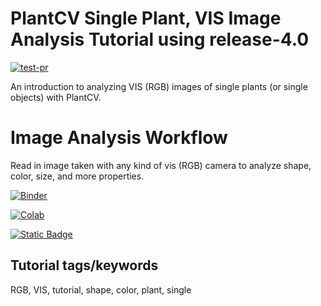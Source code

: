 # PlantCV Single Plant, VIS Image Analysis Tutorial using release-4.0

[![test-pr](https://github.com/danforthcenter/plantcv-tutorial-v4-VIS-single-plant/actions/workflows/ci-tests.yml/badge.svg)](https://github.com/danforthcenter/plantcv-tutorial-v4-VIS-single-plant/actions/workflows/ci-tests.yml)

An introduction to analyzing VIS (RGB) images of single plants (or single objects) with PlantCV.

# Image Analysis Workflow

Read in image taken with any kind of vis (RGB) camera to analyze shape, color, size, and more properties. 


[![Binder](https://mybinder.org/badge_logo.svg)](https://mybinder.org/v2/gh/danforthcenter/plantcv-tutorial-v4-VIS-single-plant/HEAD?filepath=index.ipynb)

[![Colab](https://colab.research.google.com/assets/colab-badge.svg)](https://colab.research.google.com/github/danforthcenter/plantcv-tutorial-v4-VIS-single-plant/blob/main/index_Colab.ipynb)

[![Static Badge](https://img.shields.io/badge/Open%20in%20GitHub-black?logo=github)](https://github.com/danforthcenter/plantcv-tutorial-v4-VIS-single-plant)


## Tutorial tags/keywords

RGB, VIS, tutorial, shape, color, plant, single



